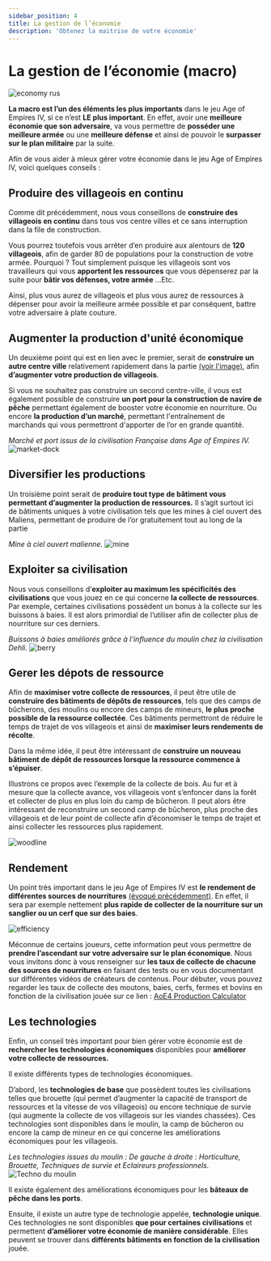 ```yaml
---
sidebar_position: 4
title: La gestion de l’économie
description: 'Obtenez la maitrise de votre économie'
---
```


# La gestion de l’économie (macro)

![economy rus](/img/guide/economy.png)

**La macro est l’un des éléments les plus importants** dans le jeu Age of Empires IV, si ce n’est **LE plus important**. En effet, avoir une **meilleure économie que son adversaire**, va vous permettre de **posséder une meilleure armée** ou une **meilleure défense** et ainsi de pouvoir le **surpasser sur le plan militaire** par la suite.

Afin de vous aider à mieux gérer votre économie dans le jeu Age of Empires IV, voici quelques conseils :

## Produire des villageois en continu

Comme dit précédemment, nous vous conseillons de **construire des villageois en continu** dans tous vos centre villes et ce sans interruption dans la file de construction.

Vous pourrez toutefois vous arrêter d’en produire aux alentours de **120 villageois**, afin de garder 80 de populations pour la construction de votre armée. Pourquoi ? Tout simplement puisque les villageois sont vos travailleurs qui vous **apportent les ressources** que vous dépenserez par la suite pour **bâtir vos défenses, votre armée** …Etc. 

Ainsi, plus vous aurez de villageois et plus vous aurez de ressources à dépenser pour avoir la meilleure armée possible et par conséquent, battre votre adversaire à plate couture.

## Augmenter la production d'unité économique

Un deuxième point qui est en lien avec le premier, serait de **construire un autre centre ville** relativement rapidement dans la partie [(voir l'image)](./economy), afin **d’augmenter votre production de villageois**.

Si vous ne souhaitez pas construire un second centre-ville, il vous est également possible de construire **un port pour la construction de navire de pêche** permettant également de booster votre économie en nourriture. Ou encore **la production d’un marché**, permettant l'entraînement de marchands qui vous permettront d'apporter de l’or en grande quantité.

_Marché et port issus de la civilisation Française dans Age of Empires IV._
![market-dock](/img/guide/market.png)

## Diversifier les productions

Un troisième point serait de **produire tout type de bâtiment vous permettant d’augmenter la production de ressources.** Il s’agit surtout ici de bâtiments uniques à votre civilisation tels que les mines à ciel ouvert des Maliens, permettant de produire de l’or gratuitement tout au long de la partie 

_Mine à ciel ouvert malienne._
![mine](/img/guide/mine.png)

## Exploiter sa civilisation

Nous vous conseillons d’**exploiter au maximum les spécificités des civilisations** que vous jouez en ce qui concerne **la collecte de ressources**. Par exemple, certaines civilisations possèdent un bonus à la collecte sur les buissons à baies. Il est alors primordial de l’utiliser afin de collecter plus de nourriture sur ces derniers.

_Buissons à baies améliorés grâce à l’influence du moulin chez la civilisation Dehli._
![berry](/img/guide/berry.png)

## Gerer les dépots de ressource

Afin de **maximiser votre collecte de ressources**, il peut être utile de **construire des bâtiments de dépôts de ressources**, tels que des camps de bûcherons, des moulins ou encore des camps de mineurs, **le plus proche possible de la ressource collectée**. Ces bâtiments permettront de réduire le temps de trajet de vos villageois et ainsi de **maximiser leurs rendements de récolte**.

Dans la même idée, il peut être intéressant de **construire un nouveau bâtiment de dépôt de ressources lorsque la ressource commence à s’épuiser**. 

Illustrons ce propos avec l’exemple de la collecte de bois. Au fur et à mesure que la collecte avance, vos villageois vont s’enfoncer dans la forêt et collecter de plus en plus loin du camp de bûcheron. Il peut alors être intéressant de reconstruire un second camp de bûcheron, plus proche des villageois et de leur point de collecte afin d’économiser le temps de trajet et ainsi collecter les ressources plus rapidement.

![woodline](/img/guide/woodline.png)

## Rendement

Un point très important dans le jeu Age of Empires IV est **le rendement de différentes sources de nourritures** [(évoqué précédemment)](./fondamentaux/ressource#la-nourriture). En effet, il sera par exemple nettement **plus rapide de collecter de la nourriture sur un sanglier ou un cerf que sur des baies**.

![efficiency](/img/guide/efficiency.png)

Méconnue de certains joueurs, cette information peut vous permettre de **prendre l’ascendant sur votre adversaire sur le plan économique**. Nous vous invitons donc à vous renseigner sur **les taux de collecte de chacune des sources de nourritures** en faisant des tests ou en vous documentant sur différentes vidéos de créateurs de contenus. Pour débuter, vous pouvez regarder les taux de collecte des moutons, baies, cerfs, fermes et bovins en fonction de la civilisation jouée sur ce lien : [AoE4 Production Calculator](https://www.aoe4-production-calculator.com/)

## Les technologies

Enfin, un conseil très important pour bien gérer votre économie est de **rechercher les technologies économiques** disponibles pour **améliorer votre collecte de ressources.**

Il existe différents types de technologies économiques. 

D’abord, les **technologies de base** que possèdent toutes les civilisations telles que brouette (qui permet d’augmenter la capacité de transport de ressources et la vitesse de vos villageois) ou encore technique de survie (qui augmente la collecte de vos villageois sur les viandes chassées). 
Ces technologies sont disponibles dans le moulin, la camp de bûcheron ou encore la camp de mineur en ce qui concerne les améliorations économiques pour les villageois.

_Les technologies issues du moulin : De gauche à droite : Horticulture, Brouette, Techniques de survie et Eclaireurs professionnels._
![Techno du moulin](/img/guide/mill.png)

Il existe également des améliorations économiques pour les **bâteaux de pêche dans les ports**. 

Ensuite, il existe un autre type de technologie appelée, **technologie unique**. Ces technologies ne sont disponibles **que pour certaines civilisations** et permettent **d’améliorer votre économie de manière considérable**. Elles peuvent se trouver dans **différents bâtiments en fonction de la civilisation** jouée.